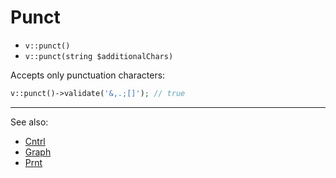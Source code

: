 # Punct

- `v::punct()`
- `v::punct(string $additionalChars)`

Accepts only punctuation characters:

```php
v::punct()->validate('&,.;[]'); // true
```

***
See also:

  * [Cntrl](Cntrl.md)
  * [Graph](Graph.md)
  * [Prnt](Prnt.md)
